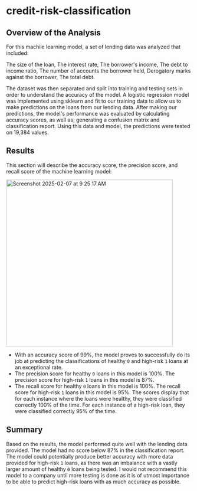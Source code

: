 # credit-risk-classification

## Overview of the Analysis

For this machile learning model, a set of lending data was analyzed that included:

The size of the loan, 
The interest rate, 
The borrower's income, 
The debt to income ratio, 
The number of accounts the borrower held, 
Derogatory marks against the borrower, 
The total debt.

The dataset was then separated and split into training and testing sets in order to understand the accuracy of the model.  A logistic regression model was implemented using sklearn and fit to our training data to allow us to make predictions on the loans from our lending data. After making our predictions, the model's performance was evaluated by calculating accuracy scores, as well as, generating a confusion matrix and classification report. Using this data and model, the predictions were tested on 19,384 values.

## Results

This section will describe the accuracy score, the precision score, and recall score of the machine learning model:

<img width="452" alt="Screenshot 2025-02-07 at 9 25 17 AM" src="https://github.com/user-attachments/assets/c1c24ec7-12b2-4e29-843d-5bfdf2f608c8" />

* With an accuracy score of 99%, the model proves to successfully do its job at predicting the classifications of healthy `0` and high-risk `1` loans at an exceptional rate.
* The precision score for healthy `0` loans in this model is 100%.  The precision score for high-risk `1` loans in this model is 87%.
* The recall score for healthy `0` loans in this model is 100%.  The recall score for high-risk `1` loans in this model is 95%. The scores display that for each instance where the loans were healthy, they were classified correctly 100% of the time.  For each instance of a high-risk loan, they were classified correctly 95% of the time.

## Summary

Based on the results, the model performed quite well with the lending data provided. The model had no score below 87% in the classification report.  The model could potentially produce better accuracy with more data provided for high-risk `1` loans, as there was an imbalance with a vastly larger amount of healthy `0` loans being tested.  I would not recommend this model to a company until more testing is done as it is of utmost importance to be able to predict high-risk loans with as much accuracy as possible. 


